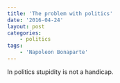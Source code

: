 ```yaml
---
title: 'The problem with politics'
date: '2016-04-24'
layout: post
categories:
    - politics
tags:
    - 'Napoleon Bonaparte'
---
```


In politics stupidity is not a handicap.